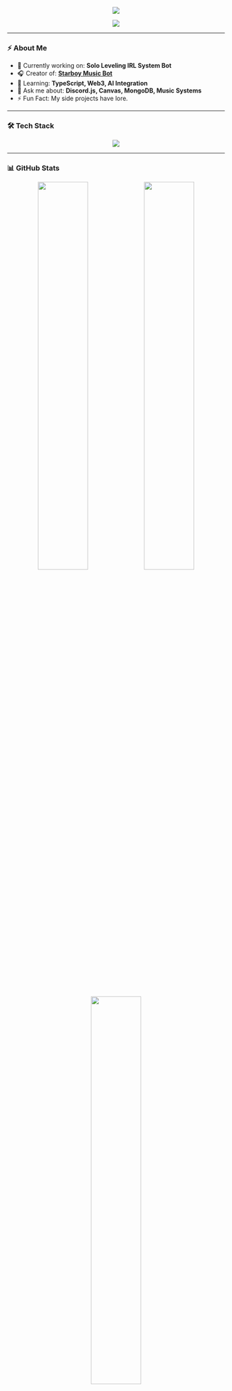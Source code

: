 <!-- GitHub Profile README for dev_prayag -->

<p align="center">
  <img src="https://capsule-render.vercel.app/api?type=waving&color=0A66C2&height=200&section=header&text=Hi,%20I'm%20Prayag%20(dev_prayag)!&fontSize=40&fontColor=ffffff&animation=fadeIn" />
</p>

<p align="center">
  <img src="https://readme-typing-svg.demolab.com?font=Fira+Code&weight=600&pause=1000&color=58A6FF&center=true&vCenter=true&width=435&lines=Full-stack+Dev+%7C+Discord+Bot+Builder;Mobile+Editor;Graphic+Designer;Gaming+Freak;Code.+Break.+Fix.+Repeat" />
</p>

---

### ⚡ About Me

- 🔭 Currently working on: **Solo Leveling IRL System Bot**
- 🎧 Creator of: [**Starboy Music Bot**](https://starboy-bot.vercel.app/index.html)
- 🌱 Learning: **TypeScript, Web3, AI Integration**
- 💬 Ask me about: **Discord.js, Canvas, MongoDB, Music Systems**
- ⚡ Fun Fact: My side projects have lore.

---

### 🛠️ Tech Stack

<p align="center">
  <img src="https://skillicons.dev/icons?i=js,nodejs,ts,react,nextjs,tailwind,mongodb,express,github,vscode,html,css,discord" />
</p>

---

### 📊 GitHub Stats

<p align="center">
  <img src="https://github-readme-stats.vercel.app/api?username=dev_prayag&show_icons=true&theme=tokyonight&hide_border=true" width="48%" />
  <img src="https://github-readme-streak-stats.herokuapp.com/?user=dev_prayag&theme=tokyonight&hide_border=true" width="48%" />
</p>

<p align="center">
  <img src="https://github-readme-stats.vercel.app/api/top-langs/?username=dev_prayag&layout=compact&theme=tokyonight&hide_border=true" width="48%" />
</p>

---

### 🚀 Projects I’m Proud Of

#### [**Starboy Music Bot**](https://starboy-bot.vercel.app/index.html)

> A sleek, powerful music bot for Discord  
> Spotify-style visuals | Shoukaku + Kazagumo | Canvas-based music cards

---

#### [**Byte - Anti-Nuke Bot**](https://github.com/dev_prayag)

> Built to protect Discord servers from nukes and raids — powerful, fast, and reliable.

---

### ✨ Extras

- 🗿 Motto: *"Stay hungry. Stay coding."*
- ⚔️ Side Quest: Make Discord bots feel like games
- 🧠 Life Goal: Build tools that level people up in real life

---

### 📬 Let's Connect

<p align="center">
  <a href="https://guns.lol/dev_prayag"><img src="https://img.shields.io/badge/twitter-%231DA1F2.svg?&style=for-the-badge&logo=twitter&logoColor=white"/></a>
</p>

---

### 🐍 Contribution Snake

<p align="center">
  <img src="https://raw.githubusercontent.com/dev_prayag/dev_prayag/output/github-contribution-grid-snake.svg" />
</p>

<p align="center">
  <img src="https://capsule-render.vercel.app/api?type=waving&color=0A66C2&height=150&section=footer" />
</p>
